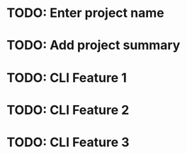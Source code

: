 # TODO: Enter project name
<!-- Drunken Mixologist -->
# TODO: Add project summary
<!-- Goal of project is to gather mixed-drink ingredients (alcohol, bitters, syrups, garnishes, etc) then, when called, randomly produce a new "mixed-drink" that could conceivably be created, no matter how bad it may sound. Idea came up while watching a Youtube channel called "How to Drink", with a series of videos in which the host pulled supposedly real orders purchased by patrons at his bar, orders which sounded strange, bad, or just uncommon. He would then try to create his interpretation of that drink order, and taste-test ist. Some where understandibly awful, but some surprised himself with their quality and flavor. Sounded like a funny idea when I heard about this project. -->
# TODO: CLI Feature 1
<!-- Login/authentication feature similar to the example -->
# TODO: CLI Feature 2
<!-- Choose "surprise me" or enter alcohol type in the CLI to begin. either all random, or prompting the user whether they want, in succession, a second alcohol, a bitters, syrup, garnish, ice, etc, randomly assign a respective ingredient to the recipe, possibly give it a random name too? -->
<!-- think I'll try the Faraday thing, found an API on thecocktaildb.com/api.php, and haven't had luck finding a good website to scrape instead.  -->
# TODO: CLI Feature 3
<!-- give option to save drinks to favorites?  -->
<!-- 
Optional
Scrape data using Nokogiri/open-uri
Incorporate a login/logout system using BCrypt
Send requests to an API to capture data using Faraday -->
